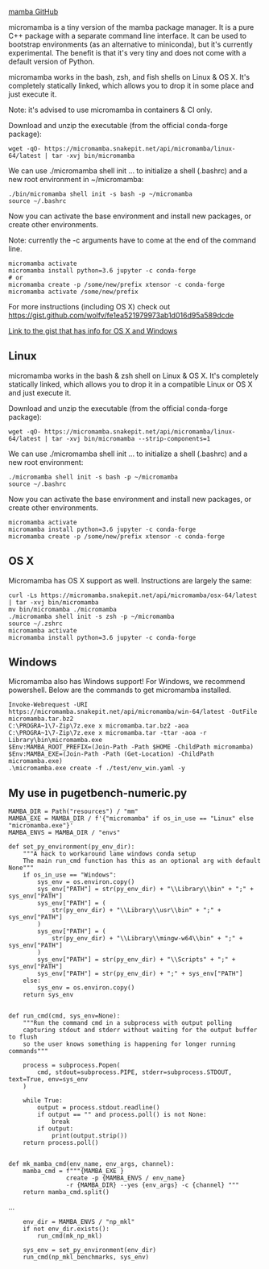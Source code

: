 [mamba GitHub](https://github.com/mamba-org/mamba)

micromamba is a tiny version of the mamba package manager. It is a pure C++ package with a separate command line interface. It can be used to bootstrap environments (as an alternative to miniconda), but it's currently experimental. The benefit is that it's very tiny and does not come with a default version of Python.

micromamba works in the bash, zsh, and fish shells on Linux & OS X. It's completely statically linked, which allows you to drop it in some place and just execute it.

Note: it's advised to use micromamba in containers & CI only.

Download and unzip the executable (from the official conda-forge package):

```
wget -qO- https://micromamba.snakepit.net/api/micromamba/linux-64/latest | tar -xvj bin/micromamba
```

We can use ./micromamba shell init ... to initialize a shell (.bashrc) and a new root environment in ~/micromamba:

```
./bin/micromamba shell init -s bash -p ~/micromamba
source ~/.bashrc
```

Now you can activate the base environment and install new packages, or create other environments.

Note: currently the -c arguments have to come at the end of the command line.

```
micromamba activate
micromamba install python=3.6 jupyter -c conda-forge
# or
micromamba create -p /some/new/prefix xtensor -c conda-forge
micromamba activate /some/new/prefix
```

For more instructions (including OS X) check out https://gist.github.com/wolfv/fe1ea521979973ab1d016d95a589dcde

[Link to the gist that has info for OS X and Windows](https://gist.github.com/wolfv/fe1ea521979973ab1d016d95a589dcde)

## Linux

micromamba works in the bash & zsh shell on Linux & OS X. It's completely statically linked, which allows you to drop it in a compatible Linux or OS X and just execute it.

Download and unzip the executable (from the official conda-forge package):

```
wget -qO- https://micromamba.snakepit.net/api/micromamba/linux-64/latest | tar -xvj bin/micromamba --strip-components=1
```

We can use ./micromamba shell init ... to initialize a shell (.bashrc) and a new root environment:

```
./micromamba shell init -s bash -p ~/micromamba
source ~/.bashrc
```

Now you can activate the base environment and install new packages, or create other environments.

```
micromamba activate
micromamba install python=3.6 jupyter -c conda-forge
micromamba create -p /some/new/prefix xtensor -c conda-forge
```

## OS X

Micromamba has OS X support as well. Instructions are largely the same:

```
curl -Ls https://micromamba.snakepit.net/api/micromamba/osx-64/latest | tar -xvj bin/micromamba
mv bin/micromamba ./micromamba
./micromamba shell init -s zsh -p ~/micromamba
source ~/.zshrc
micromamba activate
micromamba install python=3.6 jupyter -c conda-forge
```

## Windows

Micromamba also has Windows support! For Windows, we recommend powershell. Below are the commands to get micromamba installed.

```
Invoke-Webrequest -URI https://micromamba.snakepit.net/api/micromamba/win-64/latest -OutFile micromamba.tar.bz2
C:\PROGRA~1\7-Zip\7z.exe x micromamba.tar.bz2 -aoa
C:\PROGRA~1\7-Zip\7z.exe x micromamba.tar -ttar -aoa -r Library\bin\micromamba.exe
$Env:MAMBA_ROOT_PREFIX=(Join-Path -Path $HOME -ChildPath micromamba)
$Env:MAMBA_EXE=(Join-Path -Path (Get-Location) -ChildPath micromamba.exe)
.\micromamba.exe create -f ./test/env_win.yaml -y
```

## My use in pugetbench-numeric.py

```
MAMBA_DIR = Path("resources") / "mm"
MAMBA_EXE = MAMBA_DIR / f'{"micromamba" if os_in_use == "Linux" else "micromamba.exe"}'
MAMBA_ENVS = MAMBA_DIR / "envs"
```

```
def set_py_environment(py_env_dir):
    """A hack to workaround lame windows conda setup
    The main run_cmd function has this as an optional arg with default None"""
    if os_in_use == "Windows":
        sys_env = os.environ.copy()
        sys_env["PATH"] = str(py_env_dir) + "\\Library\\bin" + ";" + sys_env["PATH"]
        sys_env["PATH"] = (
            str(py_env_dir) + "\\Library\\usr\\bin" + ";" + sys_env["PATH"]
        )
        sys_env["PATH"] = (
            str(py_env_dir) + "\\Library\\mingw-w64\\bin" + ";" + sys_env["PATH"]
        )
        sys_env["PATH"] = str(py_env_dir) + "\\Scripts" + ";" + sys_env["PATH"]
        sys_env["PATH"] = str(py_env_dir) + ";" + sys_env["PATH"]
    else:
        sys_env = os.environ.copy()
    return sys_env


def run_cmd(cmd, sys_env=None):
    """Run the command cmd in a subprocess with output polling
    capturing stdout and stderr without waiting for the output buffer to flush
    so the user knows something is happening for longer running commands"""

    process = subprocess.Popen(
        cmd, stdout=subprocess.PIPE, stderr=subprocess.STDOUT, text=True, env=sys_env
    )

    while True:
        output = process.stdout.readline()
        if output == "" and process.poll() is not None:
            break
        if output:
            print(output.strip())
    return process.poll()


def mk_mamba_cmd(env_name, env_args, channel):
    mamba_cmd = f"""{MAMBA_EXE }
                create -p {MAMBA_ENVS / env_name}
                -r {MAMBA_DIR} --yes {env_args} -c {channel} """
    return mamba_cmd.split()
```

...

```
    env_dir = MAMBA_ENVS / "np_mkl"
    if not env_dir.exists():
        run_cmd(mk_np_mkl)

    sys_env = set_py_environment(env_dir)
    run_cmd(np_mkl_benchmarks, sys_env)
```

